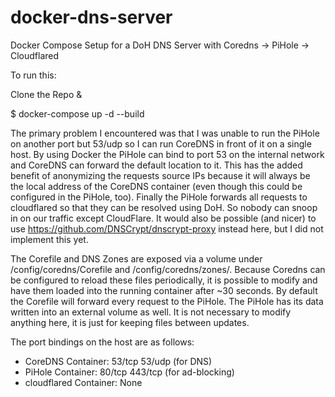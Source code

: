 # docker-dns-server
Docker Compose Setup for a DoH DNS Server with Coredns -> PiHole -> Cloudflared

To run this: 

 Clone the Repo &
 
 $ docker-compose up -d --build

The primary problem I encountered was that I was unable to run the PiHole on another port but 53/udp so I can run CoreDNS in front of it on a single host. By using Docker the PiHole can bind to port 53 on the internal network and CoreDNS can forward the default location to it. This has the added benefit of anonymizing the requests source IPs because it will always be the local address of the CoreDNS container (even though this could be configured in the PiHole, too). 
Finally the PiHole forwards all requests to cloudflared so that they can be resolved using DoH. So nobody can snoop in on our traffic except CloudFlare. It would also be possible (and nicer) to use https://github.com/DNSCrypt/dnscrypt-proxy instead here, but I did not implement this yet.

The Corefile and DNS Zones are exposed via a volume under /config/coredns/Corefile and /config/coredns/zones/. Because Coredns can be configured to reload these files periodically, it is possible to modify and have them loaded into the running container after ~30 seconds. By default the Corefile will forward every request to the PiHole.
The PiHole has its data written into an external volume as well. It is not necessary to modify anything here, it is just for keeping files between updates.

The port bindings on the host are as follows:
- CoreDNS Container: 53/tcp 53/udp (for DNS)
- PiHole Container: 80/tcp 443/tcp (for ad-blocking)
- cloudflared Container: None
